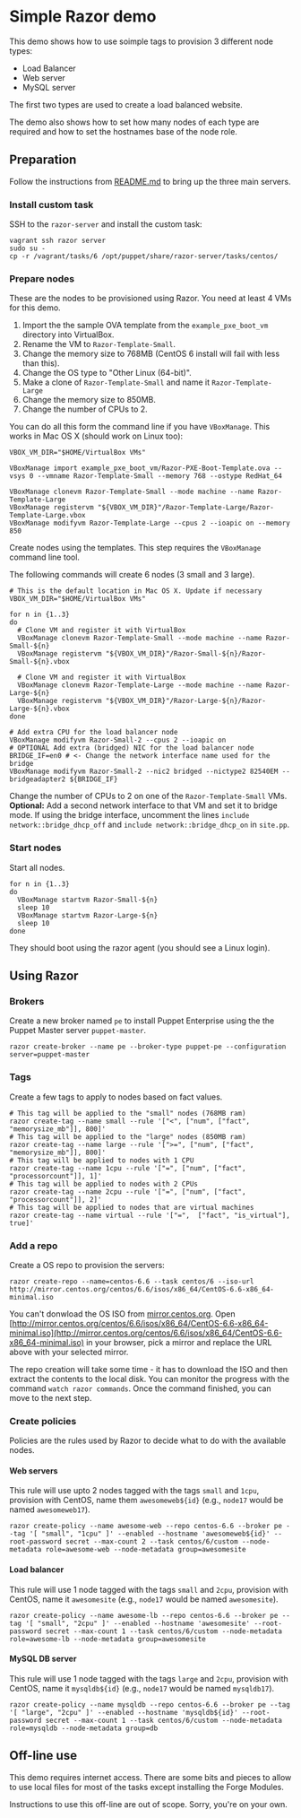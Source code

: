# Simple Razor demo

This demo shows how to use soimple tags to provision 3 different node types:
 - Load Balancer
 - Web server
 - MySQL server

The first two types are used to create a load balanced website.

The demo also shows how to set how many nodes of each type are required and how to set the hostnames base of the node role.

## Preparation

Follow the instructions from [README.md](README.md) to bring up the three main servers.

### Install custom task
SSH to the `razor-server` and install the custom task:

```shell
vagrant ssh razor server
sudo su -
cp -r /vagrant/tasks/6 /opt/puppet/share/razor-server/tasks/centos/
```

### Prepare nodes

These are the nodes to be provisioned using Razor. You need at least 4 VMs for this demo.

 1. Import the the sample OVA template from the `example_pxe_boot_vm` directory into VirtualBox.
 1. Rename the VM to `Razor-Template-Small`.
 1. Change the memory size to 768MB (CentOS 6 install will fail with less than this).
 1. Change the OS type to "Other Linux (64-bit)".
 1. Make a clone of `Razor-Template-Small` and name it `Razor-Template-Large`
 1. Change the memory size to 850MB.
 1. Change the number of CPUs to 2.

You can do all this form the command line if you have `VBoxManage`. This works in Mac OS X (should work on Linux too):

```shell
VBOX_VM_DIR="$HOME/VirtualBox VMs"

VBoxManage import example_pxe_boot_vm/Razor-PXE-Boot-Template.ova --vsys 0 --vmname Razor-Template-Small --memory 768 --ostype RedHat_64

VBoxManage clonevm Razor-Template-Small --mode machine --name Razor-Template-Large
VBoxManage registervm "${VBOX_VM_DIR}"/Razor-Template-Large/Razor-Template-Large.vbox
VBoxManage modifyvm Razor-Template-Large --cpus 2 --ioapic on --memory 850
```

Create nodes using the templates. This step requires the `VBoxManage` command line tool.

The following commands will create 6 nodes (3 small and 3 large).

```shell
# This is the default location in Mac OS X. Update if necessary
VBOX_VM_DIR="$HOME/VirtualBox VMs"

for n in {1..3}
do
  # Clone VM and register it with VirtualBox
  VBoxManage clonevm Razor-Template-Small --mode machine --name Razor-Small-${n}
  VBoxManage registervm "${VBOX_VM_DIR}"/Razor-Small-${n}/Razor-Small-${n}.vbox

  # Clone VM and register it with VirtualBox
  VBoxManage clonevm Razor-Template-Large --mode machine --name Razor-Large-${n}
  VBoxManage registervm "${VBOX_VM_DIR}"/Razor-Large-${n}/Razor-Large-${n}.vbox
done

# Add extra CPU for the load balancer node
VBoxManage modifyvm Razor-Small-2 --cpus 2 --ioapic on
# OPTIONAL Add extra (bridged) NIC for the load balancer node
BRIDGE_IF=en0 # <- Change the network interface name used for the bridge
VBoxManage modifyvm Razor-Small-2 --nic2 bridged --nictype2 82540EM --bridgeadapter2 ${BRIDGE_IF}

```

Change the number of CPUs to 2 on one of the `Razor-Template-Small` VMs.
__Optional:__ Add a second network interface to that VM and set it to bridge mode. If using the bridge interface, uncomment the lines `include network::bridge_dhcp_off` and `include network::bridge_dhcp_on` in `site.pp`.

###  Start nodes

Start all nodes.

```shell
for n in {1..3}
do
  VBoxManage startvm Razor-Small-${n}
  sleep 10
  VBoxManage startvm Razor-Large-${n}
  sleep 10
done
```

They should boot using the razor agent (you should see a Linux login).

## Using Razor

### Brokers

Create a new broker named `pe` to install Puppet Enterprise using the the Puppet Master server `puppet-master`.

```shell
razor create-broker --name pe --broker-type puppet-pe --configuration server=puppet-master
```

### Tags

Create a few tags to apply to nodes based on fact values.

```shell
# This tag will be applied to the "small" nodes (768MB ram)
razor create-tag --name small --rule '["<", ["num", ["fact", "memorysize_mb"]], 800]'
# This tag will be applied to the "large" nodes (850MB ram)
razor create-tag --name large --rule '[">=", ["num", ["fact", "memorysize_mb"]], 800]'
# This tag will be applied to nodes with 1 CPU
razor create-tag --name 1cpu --rule '["=", ["num", ["fact", "processorcount"]], 1]'
# This tag will be applied to nodes with 2 CPUs
razor create-tag --name 2cpu --rule '["=", ["num", ["fact", "processorcount"]], 2]'
# This tag will be applied to nodes that are virtual machines
razor create-tag --name virtual --rule '["=",  ["fact", "is_virtual"], true]'
```

### Add a repo

Create a OS repo to provision the servers:

```shell
razor create-repo --name=centos-6.6 --task centos/6 --iso-url http://mirror.centos.org/centos/6.6/isos/x86_64/CentOS-6.6-x86_64-minimal.iso
```

You can't donwload the OS ISO from [mirror.centos.org](mirror.centos.org). Open [http://mirror.centos.org/centos/6.6/isos/x86_64/CentOS-6.6-x86_64-minimal.iso](http://mirror.centos.org/centos/6.6/isos/x86_64/CentOS-6.6-x86_64-minimal.iso) in your browser, pick a mirror and replace the URL above with your selected mirror.

The repo creation will take some time - it has to download the ISO and then extract the contents to the local disk. You can monitor the progress with the command `watch razor commands`. Once the command finished, you can move to the next step.

### Create policies

Policies are the rules used by Razor to decide what to do with the available nodes.

#### Web servers

This rule will use upto 2 nodes tagged with the tags `small` and `1cpu`, provision with CentOS, name them `awesomeweb${id}` (e.g., `node17` would be named `awesomeweb17`).

```shell
razor create-policy --name awesome-web --repo centos-6.6 --broker pe --tag '[ "small", "1cpu" ]' --enabled --hostname 'awesomeweb${id}' --root-password secret --max-count 2 --task centos/6/custom --node-metadata role=awesome-web --node-metadata group=awesomesite
```

#### Load balancer

This rule will use 1 node tagged with the tags `small` and `2cpu`, provision with CentOS, name it `awesomesite` (e.g., `node17` would be named `awesomesite`).

```shell
razor create-policy --name awesome-lb --repo centos-6.6 --broker pe --tag '[ "small", "2cpu" ]' --enabled --hostname 'awesomesite' --root-password secret --max-count 1 --task centos/6/custom --node-metadata role=awesome-lb --node-metadata group=awesomesite
```

#### MySQL DB server

This rule will use 1 node tagged with the tags `large` and `2cpu`, provision with CentOS, name it `mysqldb${id}` (e.g., `node17` would be named `mysqldb17`).

```shell
razor create-policy --name mysqldb --repo centos-6.6 --broker pe --tag '[ "large", "2cpu" ]' --enabled --hostname 'mysqldb${id}' --root-password secret --max-count 1 --task centos/6/custom --node-metadata role=mysqldb --node-metadata group=db
```



## Off-line use

This demo requires internet access. There are some bits and pieces to allow to use local files for most of the tasks except installing the Forge Modules.

Instructions to use this off-line are out of scope. Sorry, you're on your own.

